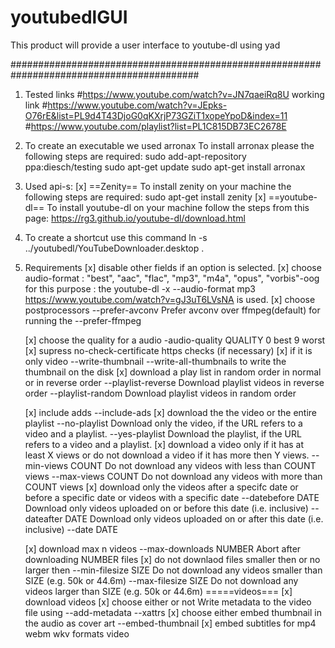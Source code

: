 # youtubedlGUI
This product will provide a user interface to youtube-dl using yad

##########################################################################################

1. Tested links 
#https://www.youtube.com/watch?v=JN7qaeiRq8U working link
#https://www.youtube.com/watch?v=JEpks-O76rE&list=PL9d4T43DjoG0qKXrjP73GZiT1xopeYpoD&index=11
#https://www.youtube.com/playlist?list=PL1C815DB73EC2678E

2. To create an executable we used arronax 
	To install arronax please the following steps are required:
sudo add-apt-repository ppa:diesch/testing 
sudo apt-get update
sudo apt-get install arronax

3. Used api-s: 
	[x] ==Zenity==
	To install zenity on your machine the following steps are required:
sudo apt-get install zenity
	[x] ==youtube-dl==
	To install youtube-dl on your machine follow the steps from this page:
https://rg3.github.io/youtube-dl/download.html

4. To create a shortcut use this command ln -s ../youtubedl/YouTubeDownloader.desktop .

5. Requirements 
	[x] disable other fields if an option is selected.
	[x] choose audio-format : "best", "aac", "flac", "mp3", "m4a", "opus", "vorbis"-oog
	for this purpose : the  youtube-dl -x --audio-format mp3 https://www.youtube.com/watch?v=gJ3uT6LVsNA is used.
	[x] choose  postprocessors
	   --prefer-avconv                  Prefer avconv over ffmpeg(default) for running the
    	   --prefer-ffmpeg 

	[x] choose the quality for a audio -audio-quality QUALITY 0 best 9 worst
	[x] supress no-check-certificate https checks (if necessary)
	[x] if it is only video --write-thumbnail --write-all-thumbnails  to write the thumbnail on the disk 
	[x] download a play list in random order in normal or in reverse order 
		    --playlist-reverse               Download playlist videos in reverse order
    		    --playlist-random                Download playlist videos in random order

	[x] include adds --include-ads 
	[x] download the the video or the entire playlist
		    --no-playlist                    Download only the video, if the URL refers
                                     to a video and a playlist.
    		    --yes-playlist                   Download the playlist, if the URL refers to
                                     a video and a playlist.
	[x] download a video only if it has at least X views or do not download a video if it has more then Y views.
	  --min-views COUNT                Do not download any videos with less than
                                     COUNT views
    	  --max-views COUNT                Do not download any videos with more than
                                     COUNT views
	[x] download only the videos after a specifc date or before a specific date or videos with a specific date
  	--datebefore DATE                Download only videos uploaded on or before
                                     this date (i.e. inclusive)
    	--dateafter DATE                 Download only videos uploaded on or after
                                     this date (i.e. inclusive)
	--date DATE


	[x] download max n videos
		  --max-downloads NUMBER           Abort after downloading NUMBER files
	[x] do not downlaod files smaller then or no larger then
    --min-filesize SIZE              Do not download any videos smaller than
                                     SIZE (e.g. 50k or 44.6m)
    --max-filesize SIZE              Do not download any videos larger than SIZE
                                     (e.g. 50k or 44.6m)
	=====videos===
	[x] download videos 
	[x] choose either or not Write metadata to the video file using --add-metadata --xattrs 
        [x] choose either embed thumbnail in the audio as cover art --embed-thumbnail 
	[x] embed subtitles for mp4 webm wkv formats video 

